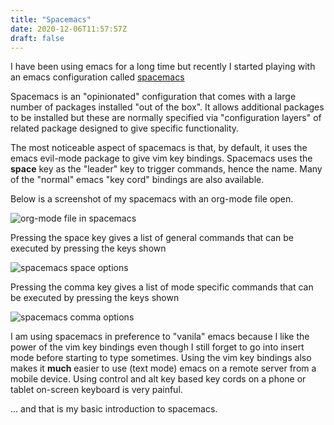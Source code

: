 ```yaml
---
title: "Spacemacs"
date: 2020-12-06T11:57:57Z
draft: false
---
```

I have been using emacs for a long time but recently I started playing with an emacs configuration called [spacemacs](https://www.spacemacs.org/)

Spacemacs is an "opinionated" configuration that comes with a large number of packages installed "out of the box". It allows
additional packages to be installed but these are normally specified via "configuration layers" of related package designed to give specific functionality.

The most noticeable aspect of spacemacs is that, by default, it uses the emacs evil-mode package to give vim key bindings. Spacemacs uses the **space**
key as the "leader" key to trigger commands, hence the name. Many of the "normal" emacs "key cord" bindings are also available.

Below is a screenshot of my spacemacs with an org-mode file open.

![org-mode file in spacemacs](/images/spacemacs-org-mode.png)

Pressing the space key gives a list of general commands that can be executed by pressing the keys shown

![spacemacs space options](/images/spacemacs-space-options.png)

Pressing the comma key gives a list of mode specific commands that can be executed by pressing the keys shown

![spacemacs comma options](/images/spacemacs-comma-options.png)

I am using spacemacs in preference to "vanila" emacs because I like the power of the vim key bindings even though I still forget to go into
insert mode before starting to type sometimes. Using the vim key bindings also makes it **much** easier to use (text mode) emacs on a
remote server from a mobile device. Using control and alt key based key cords on a phone or tablet on-screen keyboard is very painful.

... and that is my basic introduction to spacemacs.
